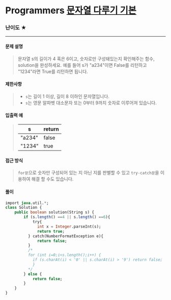 # Programmers [문자열 다루기 기본](https://school.programmers.co.kr/learn/courses/30/lessons/12918)

### 난이도 ★

---

#### 문제 설명

> 문자열 s의 길이가 4 혹은 6이고, 숫자로만 구성돼있는지 확인해주는 함수, solution을 완성하세요. 예를 들어 s가 "a234"이면 False를 리턴하고 "1234"라면 True를 리턴하면 됩니다.

#### 제한사항

>- `s`는 길이 1 이상, 길이 8 이하인 문자열입니다.
>- `s`는 영문 알파벳 대소문자 또는 0부터 9까지 숫자로 이루어져 있습니다.

#### 입출력 예

> | s      | return |
> | ------ | ------ |
> | "a234" | false  |
> | "1234" | true   |

#### 접근 방식

>`for문`으로 숫자만 구성되어 있는 지 아닌 지를 판별할 수 있고 `try-catch문`을 이용하여 해결 할 수도 있습니다.

#### 풀이

```sql
import java.util.*;
class Solution {
    public boolean solution(String s) {
        if (s.length() ==4 || s.length() ==6){
            try{
              int x = Integer.parseInt(s);
              return true;
          } catch(NumberFormatException e){
              return false;
          }
          /*
          for (int i=0;i<s.length();i++) {
            if (s.charAt(i) < '0' || s.charAt(i) > '9') return false;
            }  
          */
        } else {
            return false;
        }
    }
}
```
